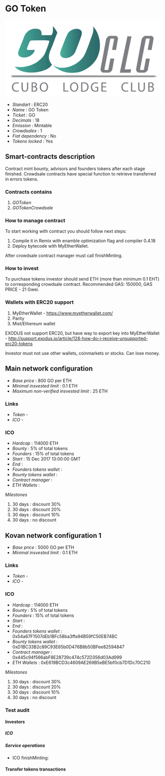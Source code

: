 <p align="center">
  <h1> GO Token</h1>
  <img src="./logo.png">
</p>


* _Standart_        : ERC20
* _Name_            : GO Token
* _Ticket_          : GO
* _Decimals_        : 18
* _Emission_        : Mintable
* _Crowdsales_      : 1
* _Fiat dependency_ : No
* _Tokens locked_   : Yes

## Smart-contracts description

Contract mint bounty, advisors and founders tokens after each stage finished. 
Crowdsale contracts have special function to retrieve transferred in errors tokens.

### Contracts contains
1. _GOToken_ 
2. _GOTokenCrowdsale_

### How to manage contract
To start working with contract you should follow next steps:
1. Compile it in Remix with enamble optimization flag and compiler 0.4.18
2. Deploy bytecode with MyEtherWallet. 

After crowdsale contract manager must call finishMinting. 

### How to invest
To purchase tokens investor should send ETH (more than minimum 0.1 EHT) to corresponding crowdsale contract.
Recommended GAS: 150000, GAS PRICE - 21 Gwei.

### Wallets with ERC20 support
1. MyEtherWallet - https://www.myetherwallet.com/
2. Parity 
3. Mist/Ethereum wallet

EXODUS not support ERC20, but have way to export key into MyEtherWallet - http://support.exodus.io/article/128-how-do-i-receive-unsupported-erc20-tokens

Investor must not use other wallets, coinmarkets or stocks. Can lose money.

## Main network configuration

* _Base price_                 : 800 GO per ETH
* _Minimal insvested limit_    : 0.1 ETH
* _Maximum non-verified insvested limit_  : 25 ETH

### Links
* _Token_ - 
* _ICO_ -

### ICO
* _Hardcap_                    : 114000 ETH
* _Bounty_                     : 5% of total tokens
* _Founders_                   : 15% of total tokens
* _Start_                      : 15 Dec 2017 13:00:00 GMT 
* _End_                        : 
* _Founders tokens wallet_     : 
* _Bounty tokens wallet_       : 
* _Contract manager_           : 
* _ETH Wallets_                : 

_Milestones_

1. 30 days                     : discount 30%
2. 30 days                     : discount 20%
3. 30 days                     : discount 10%
3. 30 days                     : no discount

## Kovan network configuration 1

* _Base price_                 : 5000 GO per ETH
* _Minimal insvested limit_    : 0.1 ETH

### Links
* _Token_ - 
* _ICO_ - 

### ICO
* _Hardcap_                    : 114000 ETH
* _Bounty_                     : 5% of total tokens
* _Founders_                   : 15% of total tokens
* _Start_                      : 
* _End_                        : 
* _Founders tokens wallet_     : 0x54a67F1507dEb1BFc58ba3ffa94B59fC50EB74BC
* _Bounty tokens wallet_       : 0xD1BC33B2c89C93E65b0D476B8b50BFee82594847
* _Contract manager_           : 0x445c94f566abF8E28739c474c572D356d03Ad999
* _ETH Wallets_                : 0xE619BCD3c4609AE269B5eBE5bf0cb7D1Dc70C210

_Milestones_

1. 30 days                     : discount 30%
2. 30 days                     : discount 20%
3. 30 days                     : discount 10%
3. 30 days                     : no discount

### Test audit

#### Investors

##### ICO

##### Service operations
* ICO finishMinting:

#### Transfer tokens transactions


